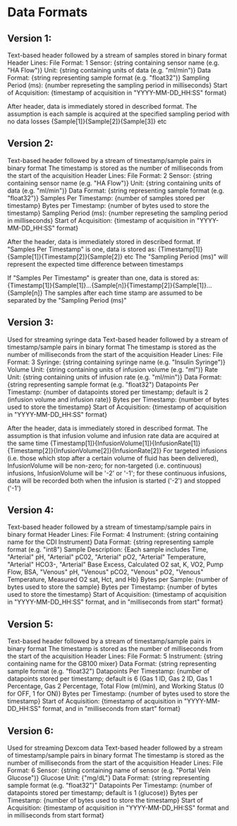 # Data Formats

## Version 1:
Text-based header followed by a stream of samples stored in binary format
Header Lines:
File Format: 1
Sensor: {string containing sensor name (e.g. "HA Flow")}
Unit: {string containing units of data (e.g. "ml/min")}
Data Format: {string representing sample format (e.g. "float32")}
Sampling Period (ms): {number represeting the sampling period in milliseconds}
Start of Acquisition: {timestamp of acquisition in "YYYY-MM-DD_HH:SS" format}

After header, data is immediately stored in described format.
The assumption is each sample is acquired at the specified sampling period with no data losses
{Sample[1]}{Sample[2]}{Sample[3]} etc

## Version 2:
Text-based header followed by a stream of timestamp/sample pairs in binary format
The timestamp is stored as the number of milliseconds from the start of the acquisition
Header Lines:
File Format: 2
Sensor: {string containing sensor name (e.g. "HA Flow")}
Unit: {string containing units of data (e.g. "ml/min")}
Data Format: {string representing sample format (e.g. "float32")}
Samples Per Timestamp: {number of samples stored per timestamp}
Bytes per Timestamp: {number of bytes used to store the timestamp}
Sampling Period (ms): {number represeting the sampling period in milliseconds}
Start of Acquisition: {timestamp of acquisition in "YYYY-MM-DD_HH:SS" format}

After the header, data is immediately stored in described format.
If "Samples Per Timestamp" is one, data is stored as:
{Timestamp[1]}{Sample[1]}{Timestamp[2]}{Sample[2]} etc
The "Sampling Period (ms)" will represent the expected time difference between timestamps

If "Samples Per Timestamp" is greater than one, data is stored as:
{Timestamp[1]}{Sample[1]}...{Sample[n]}{Timestamp[2]}{Sample[1]}...{Sample[n]}
The samples after each time stamp are assumed to be separated by the "Sampling Period (ms)"

## Version 3:
Used for streaming syringe data
Text-based header followed by a stream of timestamp/sample pairs in binary format
The timestamp is stored as the number of milliseconds from the start of the acquisition
Header Lines:
File Format: 3
Syringe: {string containing syringe name (e.g. "Insulin Syringe")}
Volume Unit: {string containing units of infusion volume (e.g. "ml")}
Rate Unit: {string containing units of infusion rate (e.g. "ml/min")}
Data Format: {string representing sample format (e.g. "float32")
Datapoints Per Timestamp: {number of datapoints stored per timestamp; default is 2 (infusion volume and infusion rate)}
Bytes per Timestamp: {number of bytes used to store the timestamp}
Start of Acquisition: {timestamp of acquisition in "YYYY-MM-DD_HH:SS" format}

After the header, data is immediately stored in described format.
The assumption is that infusion volume and infusion rate data are acquired at the same time
{Timestamp[1]}{InfusionVolume[1]}{InfusionRate[1]}{Timestamp[2]}{InfusionVolume[2]}{InfusionRate[2]}
For targeted infusions (i.e. those which stop after a certain volume of fluid has been delivered), InfusionVolume will be non-zero; for non-targeted (i.e. continuous) infusions, InfusionVolume will be '-2' or '-1'; for these continuous infusions, data will be recorded both when the infusion is started ('-2') and stopped ('-1')

## Version 4:
Text-based header followed by a stream of timestamp/sample pairs in binary format
Header Lines:
File Format: 4
Instrument: {string containing name for the CDI Instrument}
Data Format: {string representing sample format (e.g. "int8")
Sample Description: {Each sample includes Time, "Arterial" pH, "Arterial" pC02, "Arterial" pO2, "Arterial" Temperature, "Arterial" HCO3-, "Arterial" Base Excess, Calculated O2 sat, K, VO2, Pump Flow, BSA, "Venous" pH, "Venous" pCO2, "Venous" pO2, "Venous" Temperature, Measured O2 sat, Hct, and Hb}
Bytes per Sample: {number of bytes used to store the sample}
Bytes per Timestamp: {number of bytes used to store the timestamp}
Start of Acquisition: {timestamp of acquisition in "YYYY-MM-DD_HH:SS" format, and in "milliseconds from start" format}

## Version 5:
Text-based header followed by a stream of timestamp/sample pairs in binary format
The timestamp is stored as the number of milliseconds from the start of the acquisition
Header Lines:
File Format: 5
Instrument: {string containing name for the GB100 mixer}
Data Format: {string representing sample format (e.g. "float32")
Datapoints Per Timestamp: {number of datapoints stored per timestamp; default is 6 (Gas 1 ID, Gas 2 ID, Gas 1 Percentage, Gas 2 Percentage, Total Flow (ml/min), and Working Status (0 for OFF, 1 for ON)}
Bytes per Timestamp: {number of bytes used to store the timestamp}
Start of Acquisition: {timestamp of acquisition in "YYYY-MM-DD_HH:SS" format, and in "milliseconds from start" format}

## Version 6:
Used for streaming Dexcom data
Text-based header followed by a stream of timestamp/sample pairs in binary format
The timestamp is stored as the number of milliseconds from the start of the acquisition
Header Lines:
File Format: 6
Sensor: {string containing name of sensor (e.g. "Portal Vein Glucose")}
Glucose Unit: {"mg/dL"}
Data Format: {string representing sample format (e.g. "float32")"
Datapoints Per Timestamp: {number of datapoints stored per timestamp; default is 1 (glucose)}
Bytes per Timestamp: {number of bytes used to store the timestamp}
Start of Acquisition: {timestamp of acquisition in "YYYY-MM-DD_HH:SS" format and in milliseconds from start format}
